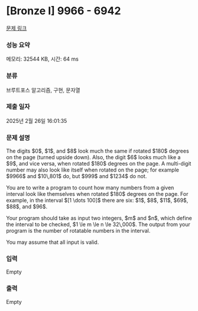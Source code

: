# [Bronze I] 9966 - 6942 

[문제 링크](https://www.acmicpc.net/problem/6942) 

### 성능 요약

메모리: 32544 KB, 시간: 64 ms

### 분류

브루트포스 알고리즘, 구현, 문자열

### 제출 일자

2025년 2월 26일 16:01:35

### 문제 설명

<p>The digits $0$, $1$, and $8$ look much the same if rotated $180$ degrees on the page (turned upside down). Also, the digit $6$ looks much like a $9$, and vice versa, when rotated $180$ degrees on the page. A multi-digit number may also look like itself when rotated on the page; for example $9966$ and $10\,801$ do, but $999$ and $1234$ do not.</p>

<p>You are to write a program to count how many numbers from a given interval look like themselves when rotated $180$ degrees on the page. For example, in the interval $[1 \dots 100]$ there are six: $1$, $8$, $11$, $69$, $88$, and $96$.</p>

<p>Your program should take as input two integers, $m$ and $n$, which define the interval to be checked, $1 \le m \le n \le 32\,000$. The output from your program is the number of rotatable numbers in the interval.</p>

<p>You may assume that all input is valid.</p>

### 입력 

 Empty

### 출력 

 Empty

